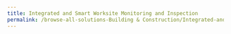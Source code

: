 ```yaml
---
title: Integrated and Smart Worksite Monitoring and Inspection
permalink: /browse-all-solutions-Building & Construction/Integrated-and-Smart-Worksite-Monitoring-and-Inspection
---
```



